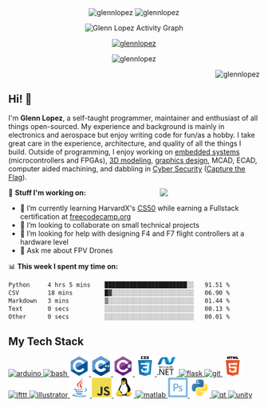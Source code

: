 
<!--
<p align="center"><img border:none src="https://user-images.githubusercontent.com/3073676/153692759-177d2369-194b-4491-8a98-340cc3c88554.gif"></p>
-->


<p align="center"><img height="180em" src="https://github-readme-stats.vercel.app/api?username=glennlopez&hide_border=true&count_private=true&show_icons=true&theme=default " alt="glennlopez" align = "center"/>
<img height="180em" src="https://github-readme-stats.vercel.app/api/top-langs?username=glennlopez&show_icons=true&locale=en&layout=compact&hide_border=true&theme=vue" alt="glennlopez" align = "center"/></p>



<p align="center"<a href="#"><img alt="Glenn Lopez Activity Graph" src="https://activity-graph.herokuapp.com/graph?username=glennlopez&theme=minimal&hide_border=true&" /></a></p>





<p align="center"> <a href="https://github.com/glennlopez"><img src="https://github-profile-trophy.vercel.app/?username=glennlopez&no-frame=true&no-bg=true&title=MultiLanguage&title=Followers&title=Commits&title=Repositories&title=Stars&title=PullRequest" alt="glennlopez" /></a> </p>



<p align="center"><img src="https://github-readme-streak-stats.herokuapp.com/?user=glennlopez&theme=default&hide_border=true" alt="glennlopez" /></p>
<p align="right"> <img src="https://komarev.com/ghpvc/?username=glennlopez&label=Profile%20views&color=69c809&style=flat" alt="glennlopez" /> </p>



## Hi! :vulcan_salute:

I'm <b>Glenn Lopez</b>, a self-taught programmer, maintainer and enthusiast of all things open-sourced. My experience and background is mainly in electronics and aerospace but enjoy writing code for fun/as a hobby. I take great care in the experience, architecture, and quality of all the things I build. Outside of programming, I enjoy working on [embedded systems](#) (microcontrollers and FPGAs), [3D modeling](#), [graphics design](#), MCAD, ECAD, computer aided machining, and dabbling in [Cyber Security](https://app.hackthebox.com/home) ([Capture the Flag](https://ctf.hacker101.com)). 

🚧 <b>Stuff I'm working on:</b>
<img align='right' src='https://user-images.githubusercontent.com/3073676/177060854-9aa2c854-242f-4822-bfd6-d3662ac86032.gif' width='200'>
- 🌱 I’m currently learning HarvardX's [CS50](https://cs50.harvard.edu/x/2022/) while earning a Fullstack certification at [freecodecamp.org](https://www.freecodecamp.org/glennlopez)
- 👯 I’m looking to collaborate on small technical projects
- 🤔 I’m looking for help with designing F4 and F7 flight controllers at a hardware level
- 💬 Ask me about FPV Drones

📊 <b>This week I spent my time on:</b>
<!--START_SECTION:waka-->

```text
Python     4 hrs 5 mins    ███████████████████████░░   91.51 %
CSV        18 mins         █▓░░░░░░░░░░░░░░░░░░░░░░░   06.90 %
Markdown   3 mins          ▒░░░░░░░░░░░░░░░░░░░░░░░░   01.44 %
Text       0 secs          ░░░░░░░░░░░░░░░░░░░░░░░░░   00.13 %
Other      0 secs          ░░░░░░░░░░░░░░░░░░░░░░░░░   00.01 %
```

<!--END_SECTION:waka-->

<!--
If you like what I do, maybe consider buying me a coffee or tea 🥺👉👈


<a href="https://www.buymeacoffee.com/glennlopez" target="_blank"><img src="https://cdn.buymeacoffee.com/buttons/v2/default-red.png" alt="Buy Me A Coffee" width="150" ></a>
-->

## My Tech Stack
<p align="center">

<p align="left"> <a href="https://www.arduino.cc/" target="_blank" rel="noreferrer"> <img src="https://cdn.worldvectorlogo.com/logos/arduino-1.svg" alt="arduino" width="40" height="40"/> </a> <a href="https://www.gnu.org/software/bash/" target="_blank" rel="noreferrer"> <img src="https://www.vectorlogo.zone/logos/gnu_bash/gnu_bash-icon.svg" alt="bash" width="40" height="40"/> </a> <a href="https://www.cprogramming.com/" target="_blank" rel="noreferrer"> <img src="https://raw.githubusercontent.com/devicons/devicon/master/icons/c/c-original.svg" alt="c" width="40" height="40"/> </a> <a href="https://www.w3schools.com/cpp/" target="_blank" rel="noreferrer"> <img src="https://raw.githubusercontent.com/devicons/devicon/master/icons/cplusplus/cplusplus-original.svg" alt="cplusplus" width="40" height="40"/> </a> <a href="https://www.w3schools.com/cs/" target="_blank" rel="noreferrer"> <img src="https://raw.githubusercontent.com/devicons/devicon/master/icons/csharp/csharp-original.svg" alt="csharp" width="40" height="40"/> </a> <a href="https://www.w3schools.com/css/" target="_blank" rel="noreferrer"> <img src="https://raw.githubusercontent.com/devicons/devicon/master/icons/css3/css3-original-wordmark.svg" alt="css3" width="40" height="40"/> </a> <a href="https://dotnet.microsoft.com/" target="_blank" rel="noreferrer"> <img src="https://raw.githubusercontent.com/devicons/devicon/master/icons/dot-net/dot-net-original-wordmark.svg" alt="dotnet" width="40" height="40"/> </a> <a href="https://flask.palletsprojects.com/" target="_blank" rel="noreferrer"> <img src="https://www.vectorlogo.zone/logos/pocoo_flask/pocoo_flask-icon.svg" alt="flask" width="40" height="40"/> </a> <a href="https://git-scm.com/" target="_blank" rel="noreferrer"> <img src="https://www.vectorlogo.zone/logos/git-scm/git-scm-icon.svg" alt="git" width="40" height="40"/> </a> <a href="https://www.w3.org/html/" target="_blank" rel="noreferrer"> <img src="https://raw.githubusercontent.com/devicons/devicon/master/icons/html5/html5-original-wordmark.svg" alt="html5" width="40" height="40"/> </a> <a href="https://ifttt.com/" target="_blank" rel="noreferrer"> <img src="https://www.vectorlogo.zone/logos/ifttt/ifttt-ar21.svg" alt="ifttt" width="40" height="40"/> </a> <a href="https://www.adobe.com/in/products/illustrator.html" target="_blank" rel="noreferrer"> <img src="https://www.vectorlogo.zone/logos/adobe_illustrator/adobe_illustrator-icon.svg" alt="illustrator" width="40" height="40"/> </a> <a href="https://www.java.com" target="_blank" rel="noreferrer"> <img src="https://raw.githubusercontent.com/devicons/devicon/master/icons/java/java-original.svg" alt="java" width="40" height="40"/> </a> <a href="https://developer.mozilla.org/en-US/docs/Web/JavaScript" target="_blank" rel="noreferrer"> <img src="https://raw.githubusercontent.com/devicons/devicon/master/icons/javascript/javascript-original.svg" alt="javascript" width="40" height="40"/> </a> <a href="https://www.linux.org/" target="_blank" rel="noreferrer"> <img src="https://raw.githubusercontent.com/devicons/devicon/master/icons/linux/linux-original.svg" alt="linux" width="40" height="40"/> </a> <a href="https://www.mathworks.com/" target="_blank" rel="noreferrer"> <img src="https://upload.wikimedia.org/wikipedia/commons/2/21/Matlab_Logo.png" alt="matlab" width="40" height="40"/> </a> <a href="https://www.photoshop.com/en" target="_blank" rel="noreferrer"> <img src="https://raw.githubusercontent.com/devicons/devicon/master/icons/photoshop/photoshop-line.svg" alt="photoshop" width="40" height="40"/> </a> <a href="https://www.python.org" target="_blank" rel="noreferrer"> <img src="https://raw.githubusercontent.com/devicons/devicon/master/icons/python/python-original.svg" alt="python" width="40" height="40"/> </a> <a href="https://www.qt.io/" target="_blank" rel="noreferrer"> <img src="https://upload.wikimedia.org/wikipedia/commons/0/0b/Qt_logo_2016.svg" alt="qt" width="40" height="40"/> </a> <a href="https://unity.com/" target="_blank" rel="noreferrer"> <img src="https://www.vectorlogo.zone/logos/unity3d/unity3d-icon.svg" alt="unity" width="40" height="40"/> </a> </p>

  
</p>

